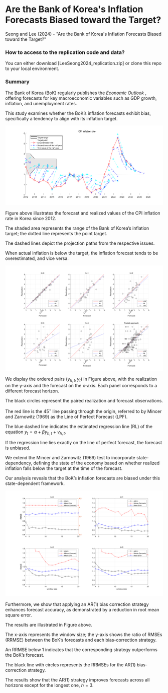# Are the Bank of Korea's Inflation Forecasts Biased toward the Target?
Seong and Lee (2024) - "Are the Bank of Korea's Inflation Forecasts Biased toward the Target?"

### How to access to the replication code and data?
You can either download [LeeSeong2024_replication.zip] or clone this repo to your local environment.

### Summary

The Bank of Korea (BoK) regularly publishes the <i>Economic Outlook </i>, offering forecasts for key macroeconomic variables such as GDP growth, inflation, and unemployment rates. 

This study examines whether the BoK’s inflation forecasts exhibit bias, specifically a tendency to align with its inflation target.

![figure_3](/figures/figure_3.png)

Figure above illustrates the forecast and realized values of the CPI inflation rate in Korea since 2012. 

The shaded area represents the range of the Bank of Korea’s inflation target; the dotted line represents the point target. 

The dashed lines depict the projection paths from the respective issues.

When actual inflation is below the target, the inflation forecast tends to be overestimated, and vice versa.

![figure_6](/figures/figure_6.png)

We display the ordered pairs $(y_{h,t}, y_t)$ in Figure above, with the realization on the y-axis and the forecast on the x-axis. Each panel corresponds to a different forecast horizon. 

The black circles represent the paired realization and forecast observations. 

The red line is the $45^\circ$ line passing through the origin, referred to by Mincer and Zarnowitz (1969) as the Line of Perfect Forecast (LPF). 

The blue dashed line indicates the estimated regression line (RL) of the equation $y_t = \alpha + \beta y_{h,t} + v_{h,t}$.

If the regression line lies exactly on the line of perfect forecast, the forecast is unbiased.

We extend the Mincer and Zarnowitz (1969) test to incorporate state-dependency, defining the state of the economy based on whether realized inflation falls below the target at the time of the forecast. 

Our analysis reveals that the BoK’s inflation forecasts are biased under this state-dependent framework. 

![figure_8](/figures/figure_8.png)

Furthermore, we show that applying an AR(1) bias correction strategy enhances forecast accuracy, as demonstrated by a reduction in root mean square error.

The results are illustrated in Figure above. 

The x-axis represents the window size; the y-axis shows the ratio of RMSEs (RRMSE) between the BoK’s forecasts and each bias-correction strategy. 

An RRMSE below 1 indicates that the corresponding strategy outperforms the BoK’s forecast.

The black line with circles represents the RRMSEs for the AR(1) bias-correction strategy.

The results show that the AR(1) strategy improves forecasts across all horizons except for the longest one, $h=3$.